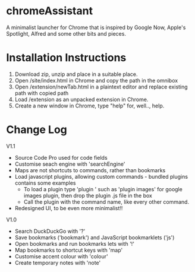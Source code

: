 # chromeAssistant
A minimalist launcher for Chrome that is inspired by Google Now, Apple's Spotlight, Alfred and some other bits and pieces.

# Installation Instructions

1. Download zip, unzip and place in a suitable place.
2. Open /site/index.html in Chrome and copy the path in the omnibox
3. Open /extension/newTab.html in a plaintext editor and replace existing path with copied path
4. Load /extension as an unpacked extension in Chrome.
5. Create a new window in Chrome, type "help" for, well.., help.

# Change Log

V1.1
+ Source Code Pro used for code fields
+ Customise seach engine with 'searchEngine'
+ Maps are not shortcuts to commands, rather than bookmarks
+ Load javascript plugins, allowing custom commands - bundled plugins contains some examples
  - To load a plugin type 'plugin <command name>' such as 'plugin images' for google images plugin, then drop the plugin .js file in the box
  - Call the plugin with the command name, like every other command.
+ Redesigned UI, to be even more minimalist!!

V1.0
+ Search DuckDuckGo with '?'
+ Save bookmarks ('bookmark') and JavaScript bookmarklets ('js')
+ Open bookmarks and run bookmarks lets with '!'
+ Map bookmarks to shortcut keys with 'map'
+ Customise accent colour with 'colour'
+ Create temporary notes with 'note'
